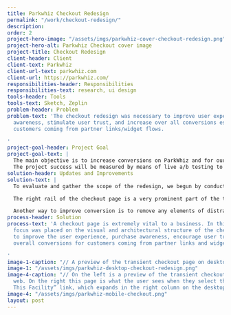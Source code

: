 ```yaml
---
title: Parkwhiz Checkout Redesign
permalink: "/work/checkout-redesign/"
description: 
order: 2
project-hero-image: "/assets/imgs/parkwhiz-cover-checkout-redesign.png"
project-hero-alt: Parkwhiz Checkout cover image
project-title: Checkout Redesign
client-header: Client
client-text: Parkwhiz
client-url-text: parkwhiz.com
client-url: https://parkwhiz.com/
responsibilities-header: Responsibilities
responsibilities-text: research, ui design
tools-header: Tools
tools-text: Sketch, Zeplin
problem-header: Problem
problem-text: 'The checkout redesign was necessary to improve user experience, purchase
  awareness, stimulate user trust, and increase over all conversions especially for
  customers coming from partner links/widget flows.

'
project-goal-header: Project Goal
project-goal-text: |
  The main objective is to increase conversions on ParkWhiz and for our platform partners by providing the user with more detailed location information to educate their decision making process, decreasing visual clutter, deemphasizing the time picker flow to limit users interacting with it, while avoiding potential errors and issues with availability.
  The project success will be measured by means of live a/b testing to track user engagement, conversion, and circumstantial cancelation rate impact.
solution-header: Updates and Improvements
solution-text: |
  To evaluate and gather the scope of the redesign, we begun by conducting user tests to define immediate user pain points, as well as review the list of bugs and feature requests submitted by various team members. One of the high impact bugs was obstructing users from reviewing their destination, selected time, personal information by auto-scrolling directly to the payment details section. This bug was a quick fix with a high impact pay off, quickly implemented by the web development team.

  The right rail of the checkout page is a very prominent part of the the checkout process. Although there is minimal interaction happening in the content of this part of the page, there are small changes that will provide extremely useful and easy to find information for the user. The order total placement has not changed, and is still the most important piece of information to the user regarding their parking. From there we provide the address - and when available - a mini map. The difference from the old version is that instead of a static image, we now provide the user with a carousel that can show them the location on a map, as well as several images of the facility. Below the photos and amenities, there is now a section that provides more information about the facility including a preview of the garage details with the ability to view hours of operation, along with any other important location information.

  Another way to improve conversion is to remove any elements of distraction. Starting with the simplifying the header to just the logo and a help button, we can direct the users eye to the important pieces of information on the page. Towards the bottom of the page we also have the promo code field that is now hidden, and expandable upon a text link. Research shows that promotional fields encourage users to leave a checkout page to find coupons off-site. By making the promo code a more subtle text link, we significantly decrease the chances of a customer not returning to complete their purchase. The most drastic update that can be seen from the old checkout version to the new one are the visual interface updates. By removing the left-rail icons next to each section, we can make the most of the spacing between the input fields and provide a cleaner and simpler form process to make sure the user doesn’t get distracted while inputting important information.
process-header: Solution
process-text: 'A checkout page is extremely vital to a business. In this update, the
  focus was placed on the visual and architectural structure of the checkout page
  to improve the user experience, purchase awareness, encourage user trust, and increase
  overall conversions for customers coming from partner links and widget flows.

'
image-1-caption: "// A preview of the transient checkout page on desktop."
image-1: "/assets/imgs/parkwhiz-desktop-checkout-redesign.png"
image-4-caption: "// On the left is a preview of the transient checkout page on mobile
  web. On the right this page is what the user sees when they select the “More About
  This Facility” link, which expands in the right column on the desktop view."
image-4: "/assets/imgs/parkwhiz-mobile-checkout.png"
layout: post
---
```


